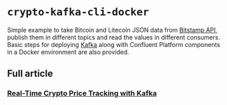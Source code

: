 # `crypto-kafka-cli-docker`

Simple example to take Bitcoin and Litecoin JSON data from [Bitstamp API](https://www.bitstamp.net/api/), publish them in different topics and read the values in different consumers. Basic steps for deploying [Kafka](https://kafka.apache.org/) along with Confluent Platform components in a Docker environment are also provided.

## Full article
### [Real-Time Crypto Price Tracking with Kafka](https://medium.com/technology-hits/real-time-crypto-price-tracking-with-kafka-d63dc1653682?sk=80ad2801cc062a697b255efad63052d3)

